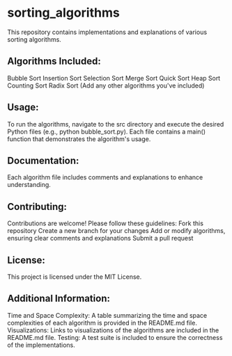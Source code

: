 # sorting_algorithms

This repository contains implementations and explanations of various sorting algorithms.

## Algorithms Included:

Bubble Sort
Insertion Sort
Selection Sort
Merge Sort
Quick Sort
Heap Sort
Counting Sort
Radix Sort
(Add any other algorithms you've included)
## Usage:

To run the algorithms, navigate to the src directory and execute the desired Python files (e.g., python bubble_sort.py).
Each file contains a main() function that demonstrates the algorithm's usage.
## Documentation:

Each algorithm file includes comments and explanations to enhance understanding.
## Contributing:

Contributions are welcome! Please follow these guidelines:
Fork this repository
Create a new branch for your changes
Add or modify algorithms, ensuring clear comments and explanations
Submit a pull request
## License:

This project is licensed under the MIT License.
## Additional Information:

Time and Space Complexity: A table summarizing the time and space complexities of each algorithm is provided in the README.md file.
Visualizations: Links to visualizations of the algorithms are included in the README.md file.
Testing: A test suite is included to ensure the correctness of the implementations.
